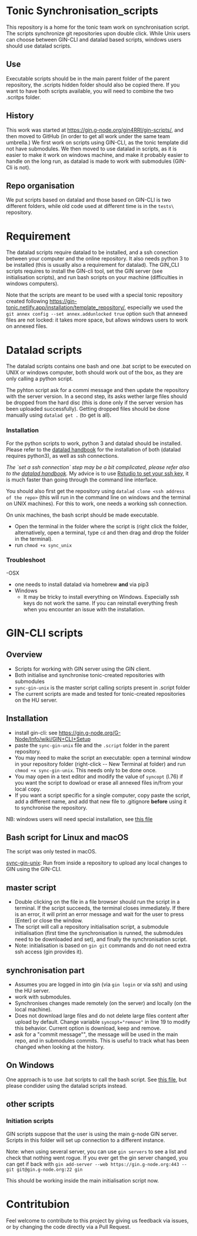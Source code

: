 # Tonic Synchronisation_scripts

This repository is a home for the tonic team work on synchronisation script.
The scripts synchronize git repositories upon double click.
While Unix users can choose between GIN-CLI and datalad based scripts, windows users should use datalad scripts.

## Use

Executable scripts should be in the main parent folder of the parent repository, the .scripts hidden folder should also be copied there. If you want to have both scripts available, you will need to combine the two .scritps folder.

## History

This work was started at <https://gin.g-node.org/gin4RRI/gin-scripts/>, and then moved to GitHub (in order to get all work under the same team umbrella.) We first work on scripts using GIN-CLI, as the tonic template did not have submodules.
We then moved to use datalad in scripts, as it is easier to make it work on windows machine, and make it probably easier to handle on the long run, as datalad is made to work with submodules (GIN-Cli is not).

## Repo organisation

We put scripts based on datalad and those based on GIN-CLI is two different folders, while old code used at different time is in the `tests\` repository.

# Requirement

The datalad scripts require datalad to be installed, and a ssh conection between your computer and the online repository.
It also needs python 3 to be installed (this is usually also a requirement for datalad).
The GIN_CLI scripts requires to install the GIN-cli tool, set the GIN server (see initialisation scripts), and run bash scripts on your machine (difficulties in windows computers).

Note that the scripts are meant to be used with a special tonic repository created following https://gin-tonic.netlify.app/installation/template_repository/, especially we used the `git annex config --set annex.addunlocked true` option such that annexed files are not locked: it takes more space, but allows windows users to work on annexed files.


# Datalad scripts

The datalad scripts contains one bash and one .bat script to be executed on UNIX or windows computer, both should work out of the box, as they are only calling a python script.

The pyhton script ask for a commi message and then update the repository with the server version. 
In a second step, its asks wether large files should be dropped from the hard disc (this is done only if the server version has been uploaded successfully).
Getting dropped files should be done manually using `datalad get .` (to get is all).

### Installation

For the python scripts to work, python 3 and datalad should be installed.
Please refer to the [datalad handbook](http://handbook.datalad.org/en/latest/index.html#) for the installation of both (datalad requires python3), as well as ssh connections. 

*The \`set a ssh connection\` step may be a bit complicated, please refer also to the [datalad handbook](http://handbook.datalad.org/en/latest/index.html#).* My advice is to use [Rstudio to set your ssh key](https://happygitwithr.com/ssh-keys.html), it is much faster than going through the command line interface.

You should also first get the repository using `datalad clone <ssh address of the repo>` (this will run in the command line on windows and the terminal on UNIX machines).
For this to work, one needs a working ssh connection.



On unix machines, the bash script should be made executable.

-    Open the terminal in the folder where the script is (right click the folder, alternatively, open a terminal, type `cd` and then drag and drop the folder in the terminal).
-   run `chmod +x sync_unix`

### Troubleshoot

-OSX
  - one needs to install datalad via homebrew **and** via pip3
- Windows
  - It may be tricky to install everything on Windows. Especially ssh keys do not work the same. If you can reinstall everything fresh when you encounter an issue with the installation.
  
  
# GIN-CLI scripts

## Overview

-   Scripts for working with GIN server using the GIN client.
-   Both initialise and synchronise tonic-created repositories with submodules
-   `sync-gin-unix` is the master script calling scripts present in .script folder
-   The current scripts are made and tested for tonic-created repositories on the HU server.

## Installation

-   install gin-cli: see <https://gin.g-node.org/G-Node/Info/wiki/GIN+CLI+Setup>
-   paste the `sync-gin-unix` file and the `.script` folder in the parent repository.
-   You may need to make the script an executable: open a terminal window in your repository folder (right-click -- New Terminal at folder) and run `chmod +x sync-gin-unix`. This needs only to be done once.
-   You may open in a text editor and modify the value of `syncopt` (l.76) if you want the script to dowload or erase all annexed files in/from your local copy.
- If you want a script specific for a single computer, copy paste the script, add a different name, and add that new file to .gitignore **before** using it to synchronise the repository.

NB: windows users will need special installation, see [this file](./03_helpers-gincli/windows-workflow.md)

## Bash script for Linux and macOS

The script was only tested in macOS.

[sync-gin-unix](./sync-gin-unix): Run from inside a repository to upload any local changes to GIN using the GIN-CLI.

## master script

-   Double clicking on the file in a file browser should run the script in a terminal. If the script succeeds, the terminal closes immediately. If there is an error, it will print an error message and wait for the user to press [Enter] or close the window.
-   The script will call a repository initialisation script, a submodule initialisation (first time the synchronisation is runned, the submodules need to be downloaded and set), and finally the synchronisation script.
-   Note: initialisation is based on `gin git` commands and do not need extra ssh access (gin provides it).

## synchronisation part

-   Assumes you are logged in into gin (via `gin login` or via ssh) and using the HU server.
-   work with submodules.
-   Synchronises changes made remotely (on the server) and locally (on the local machine).
-   Does not download large files and do not delete large files content after upload by default. Change variable `syncopt="remove"` in line 19 to modify this behavior. Current option is download, keep and remove.
-   ask for a "commit message"", the message will be used in the main repo, and in submodules commits. This is useful to track what has been changed when looking at the history.

## On Windows

One approach is to use .bat scripts to call the bash script.
See [this file](./windows-workflow.md), but please condider using the datalad scripts instead.

## other scripts

### Initiation scripts

GIN scripts suppose that the user is using the main g-node GIN server.
Scripts in this folder will set up connection to a different instance.

Note: when using several server, you can use `gin servers` to see a list and check that nothing went rogue.
If you ever get the gin server changed, you can get if back with `gin add-server --web https://gin.g-node.org:443 --git git@gin.g-node.org:22 gin`

This should be working inside the main initialisation script now.

# Contritubion

Feel welcome to contribute to this project by giving us feedback via issues, or by changing the code directly via a Pull Request.
